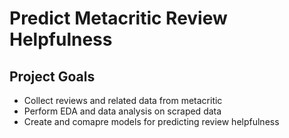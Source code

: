 # Predict Metacritic Review Helpfulness
## Project Goals
* Collect reviews and related data from metacritic
* Perform EDA and data analysis on scraped data
* Create and comapre models for predicting review helpfulness

